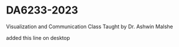 # DA6233-2023
Visualization and Communication Class
Taught by Dr. Ashwin Malshe

added this line on desktop